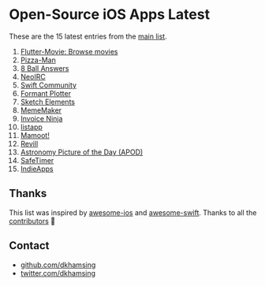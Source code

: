 # Open-Source iOS Apps Latest

These are the 15 latest entries from the [main list](https://github.com/dkhamsing/open-source-ios-apps).


1. [Flutter-Movie: Browse movies](https://github.com/khuong291/Flutter-Movie)
2. [Pizza-Man](https://github.com/fulldecent/pizzaman)
3. [8 Ball Answers](https://github.com/fulldecent/8-ball)
4. [NeoIRC](https://github.com/NozeIO/NeoIRC)
5. [Swift Community](https://github.com/superarcswift/SwiftCommunity)
6. [Formant Plotter](https://github.com/fulldecent/formant-analyzer)
7. [Sketch Elements](https://github.com/molcik/ios-sketch-elements)
8. [MemeMaker](https://github.com/dempseyatgithub/MemeMaker)
9. [Invoice Ninja](https://github.com/invoiceninja/flutter-client)
10. [listapp](https://github.com/dkhamsing/listapp.ios)
11. [Mamoot!](https://github.com/Benetos/Mamoot)
12. [Revill](https://github.com/ViniciusDeep/Revill)
13. [Astronomy Picture of the Day (APOD)](https://github.com/LASER-Yi/SwiftUI-APOD)
14. [SafeTimer](https://github.com/Hortelanos/SafeTimer)
15. [IndieApps](https://github.com/antranapp/IndieApps)

## Thanks

This list was inspired by [awesome-ios](https://github.com/vsouza/awesome-ios) and [awesome-swift](https://github.com/matteocrippa/awesome-swift). Thanks to all the [contributors](https://github.com/dkhamsing/open-source-ios-apps/graphs/contributors) 🎉 

## Contact

- [github.com/dkhamsing](https://github.com/dkhamsing)
- [twitter.com/dkhamsing](https://twitter.com/dkhamsing)
